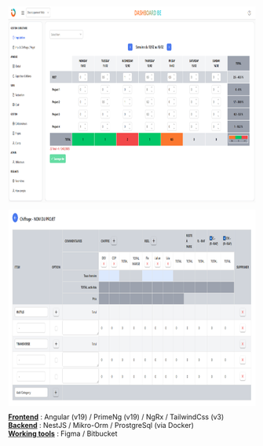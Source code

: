 <img align="center" src="./captures_app/imputations_capture.png" width="900" height="400" /><br>

<img align="center" src="./captures_app/tab_capture.png" width="900" height="400" /><br>

<u><b>Frontend</b></u> : Angular (v19)​ / PrimeNg (v19)​ / NgRx​ / TailwindCss (v3)​ ​<br>
<u><b>Backend</b></u> : NestJS​ / Mikro-Orm​ / ProstgreSql (via Docker)​<br>
<u><b>Working tools</b></u> : Figma​ / Bitbucket​<br>
